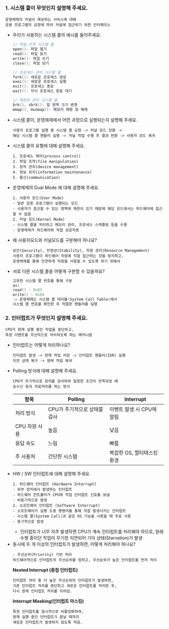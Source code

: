 <h3>1. 시스템 콜이 무엇인지 설명해 주세요.</h3>

```
운영체제의 커널이 제공하는 서비스에 대해 
응용 프로그램의 요청에 따라 커널에 접근하기 위한 인터페이스
```
<ul>
<li> 우리가 사용하는 시스템 콜의 예시를 들어주세요.</li>

```c
// 파일 조작 시스템 콜
open(): 파일 열기
read(): 파일 읽기
write(): 파일 쓰기
close(): 파일 닫기

// 프로세스 관리 시스템 콜
fork(): 새로운 프로세스 생성
exec(): 새로운 프로세스 실행
exit(): 프로세스 종료
wait(): 자식 프로세스 종료 대기

// 메모리 관리 시스템 콜
brk(), sbrk(): 힙 영역 크기 변경
mmap(), munmap(): 메모리 매핑 및 해제
```
<li> 시스템 콜이, 운영체제에서 어떤 과정으로 실행되는지 설명해 주세요.</li>

```
사용자 프로그램 실행 중 시스템 콜 요청 -> 커널 모드 전환 -> 
해당 시스템 콜 핸들러 실행 -> 커널 작업 수행 후 결과 반환 -> 사용자 모드 복귀
```
<li> 시스템 콜의 유형에 대해 설명해 주세요.</li>

```
1. 프로세스 제어(process control)
2. 파일 조작(file manipulation)
3. 장치 관리(device management)
4. 정보 유지(information maintenance)
5. 통신(communication)
```
<li> 운영체제의 Dual Mode 에 대해 설명해 주세요.</li>

```
1. 사용자 모드(User Mode)
- 일반 응용 프로그램이 실행되는 모드
- 사용자가 접근할 수 있는 영역에 제한이 있기 때문에 해당 모드에서는 하드웨어에 접근할 수 없음
2. 커널 모드(Kernel Mode)
- 시스템 콜을 처리하고 메모리 관리, 프로세스 스케줄링 등을 수행
- 운영체제가 하드웨어와 직접 상호작용
```
<li> 왜 사용자모드와 커널모드를 구분해야 하나요? </li>

```
보안(Security), 안정성(Stability), 자원 관리(Resource Management)
사용자 프로그램이 하드웨어 자원에 직접 접근하는 것을 방지하고, 
운영체제를 통해 안전하게 자원을 사용할 수 있도록 하기 위해서
```
<li> 서로 다른 시스템 콜을 어떻게 구분할 수 있을까요?</li>

```c
고유한 시스템 콜 번호를 통해 구분
ex)
read() : 0x03
write() : 0x04
-> 운영체제는 시스템 콜 테이블(System Call Table)에서 
시스템 콜 번호를 확인한 후 적절한 핸들러를 실행
```
</ul>

<h3>2. 인터럽트가 무엇인지 설명해 주세요.</h3>

```
CPU가 현재 실행 중인 작업을 중단하고, 
특정 이벤트를 우선적으로 처리하도록 하는 메커니즘
```
<ul>
<li> 인터럽트는 어떻게 처리하나요?</li>

```
인터럽트 발생 -> 현재 작업 저장 -> 인터럽트 핸들러(ISR) 실행
이전 상태 복구 -> 원래 작업 복귀
```
<li> Polling 방식에 대해 설명해 주세요.</li>

```
CPU가 주기적으로 장치를 검사하여 일정한 조건이 만족되었 때 
송수신 등의 자료처리를 하는 방식
```
| 항목 | Polling | Interrupt |
|------|---------|----------|
| 처리 방식 | CPU가 주기적으로 상태를 검사 | 이벤트 발생 시 CPU에 알림 |
| CPU 자원 사용 | 높음 | 낮음 |
| 응답 속도 | 느림 | 빠름 |
| 주 사용처 | 간단한 시스템 | 복잡한 OS, 멀티태스킹 환경 |

<li> HW / SW 인터럽트에 대해 설명해 주세요.</li>

```
1. 하드웨어 인터럽트 (Hardware Interrupt)
- 외부 장치에서 발생하는 인터럽트
- 하드웨어 컨트롤러가 CPU에 직접 인터럽트 신호를 보냄
- 비동기적으로 발생
2. 소프트웨어 인터럽트 (Software Interrupt)
- 소프트웨어가 실행 도중 명령어를 통해 직접 발생시키는 인터럽트
- 시스템 콜(System Call)과 같은 OS 기능을 사용할 때 주로 사용
- 동기적으로 발생
```
* 인터럽트가 너무 자주 발생하면 CPU가 계속 인터럽트를 처리해야 하므로, 원래 수행 중이던 작업이 무기한 지연되어 기아 상태(Starvation)가 발생

<li> 동시에 두 개 이상의 인터럽트가 발생하면, 어떻게 처리해야 하나요? </li>

```
- 우선순위(Priority) 기반 처리
하드웨어적으로 인터럽트의 우선순위를 정하고, 우선순위가 높은 인터럽트를 먼저 처리
```
__Nested Interrupt (중첩 인터럽트)__
```
인터럽트 처리 중 더 높은 우선순위의 인터럽트가 발생하면, 
기존 인터럽트 처리를 중단하고 새로운 인터럽트를 처리한 후, 
다시 원래 인터럽트 처리를 이어감.
```
__Interrupt Masking(인터럽트 마스킹)__
```
특정 인터럽트를 일시적으로 비활성화하여, 
현재 실행 중인 인터럽트가 끝날 때까지 
새로운 인터럽트가 발생하지 않도록 막음.
```
</ul>
